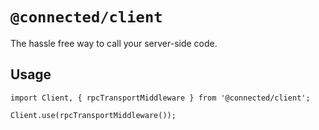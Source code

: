 # `@connected/client`

The hassle free way to call your server-side code.

## Usage

```
import Client, { rpcTransportMiddleware } from '@connected/client';

Client.use(rpcTransportMiddleware());
```
